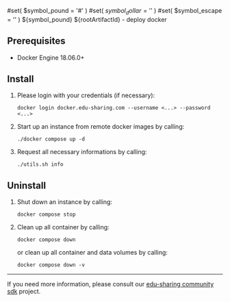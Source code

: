 #set( $symbol_pound = '#' )
#set( $symbol_dollar = '$' )
#set( $symbol_escape = '\' )
${symbol_pound} ${rootArtifactId} - deploy docker

Prerequisites
-------------

- Docker Engine 18.06.0+

Install
-------

1. Please login with your credentials (if necessary):

   ```
   docker login docker.edu-sharing.com --username <...> --password <...> 
   ```

2. Start up an instance from remote docker images by calling:

   ```
   ./docker compose up -d
   ```

3. Request all necessary informations by calling:

   ```
   ./utils.sh info
   ```

Uninstall
---------

1. Shut down an instance by calling:

   ```
   docker compose stop
   ```

2. Clean up all container by calling:

   ```
   docker compose down
   ```

   or clean up all container and data volumes by calling:

   ```
   docker compose down -v
   ```
---
If you need more information, please consult our [edu-sharing community sdk](https://scm.edu-sharing.com/edu-sharing-community/edu-sharing-community-sdk) project.
